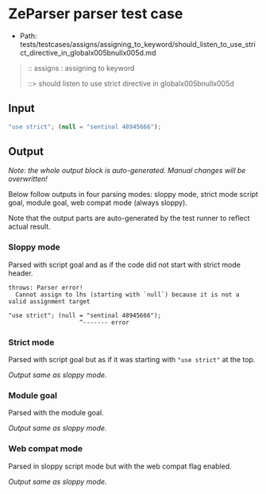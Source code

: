 # ZeParser parser test case

- Path: tests/testcases/assigns/assigning_to_keyword/should_listen_to_use_strict_directive_in_globalx005bnullx005d.md

> :: assigns : assigning to keyword
>
> ::> should listen to use strict directive in globalx005bnullx005d

## Input

`````js
"use strict"; (null = "sentinal 48945666");
`````

## Output

_Note: the whole output block is auto-generated. Manual changes will be overwritten!_

Below follow outputs in four parsing modes: sloppy mode, strict mode script goal, module goal, web compat mode (always sloppy).

Note that the output parts are auto-generated by the test runner to reflect actual result.

### Sloppy mode

Parsed with script goal and as if the code did not start with strict mode header.

`````
throws: Parser error!
  Cannot assign to lhs (starting with `null`) because it is not a valid assignment target

"use strict"; (null = "sentinal 48945666");
                    ^------- error
`````

### Strict mode

Parsed with script goal but as if it was starting with `"use strict"` at the top.

_Output same as sloppy mode._

### Module goal

Parsed with the module goal.

_Output same as sloppy mode._

### Web compat mode

Parsed in sloppy script mode but with the web compat flag enabled.

_Output same as sloppy mode._
